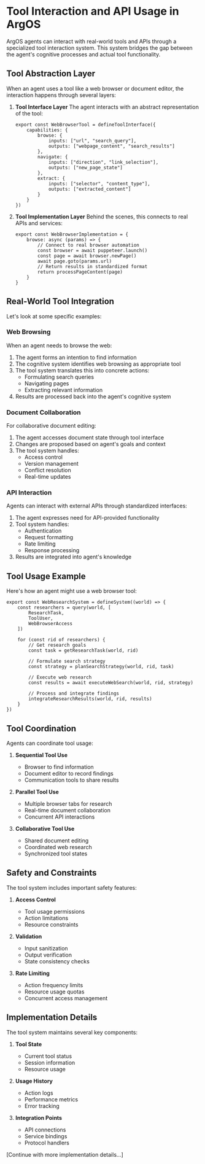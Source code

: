 # Tool Interaction and API Usage in ArgOS

ArgOS agents can interact with real-world tools and APIs through a specialized tool interaction system. This system bridges the gap between the agent's cognitive processes and actual tool functionality.

## Tool Abstraction Layer

When an agent uses a tool like a web browser or document editor, the interaction happens through several layers:

1.  **Tool Interface Layer**
    The agent interacts with an abstract representation of the tool:

        export const WebBrowserTool = defineToolInterface({
            capabilities: {
                browse: {
                    inputs: ["url", "search_query"],
                    outputs: ["webpage_content", "search_results"]
                },
                navigate: {
                    inputs: ["direction", "link_selection"],
                    outputs: ["new_page_state"]
                },
                extract: {
                    inputs: ["selector", "content_type"],
                    outputs: ["extracted_content"]
                }
            }
        })

2.  **Tool Implementation Layer**
    Behind the scenes, this connects to real APIs and services:

        export const WebBrowserImplementation = {
            browse: async (params) => {
                // Connect to real browser automation
                const browser = await puppeteer.launch()
                const page = await browser.newPage()
                await page.goto(params.url)
                // Return results in standardized format
                return processPageContent(page)
            }
        }

## Real-World Tool Integration

Let's look at some specific examples:

### Web Browsing

When an agent needs to browse the web:

1. The agent forms an intention to find information
2. The cognitive system identifies web browsing as appropriate tool
3. The tool system translates this into concrete actions:
   - Formulating search queries
   - Navigating pages
   - Extracting relevant information
4. Results are processed back into the agent's cognitive system

### Document Collaboration

For collaborative document editing:

1. The agent accesses document state through tool interface
2. Changes are proposed based on agent's goals and context
3. The tool system handles:
   - Access control
   - Version management
   - Conflict resolution
   - Real-time updates

### API Interaction

Agents can interact with external APIs through standardized interfaces:

1. The agent expresses need for API-provided functionality
2. Tool system handles:
   - Authentication
   - Request formatting
   - Rate limiting
   - Response processing
3. Results are integrated into agent's knowledge

## Tool Usage Example

Here's how an agent might use a web browser tool:

    export const WebResearchSystem = defineSystem((world) => {
        const researchers = query(world, [
            ResearchTask,
            ToolUser,
            WebBrowserAccess
        ])

        for (const rid of researchers) {
            // Get research goals
            const task = getResearchTask(world, rid)

            // Formulate search strategy
            const strategy = planSearchStrategy(world, rid, task)

            // Execute web research
            const results = await executeWebSearch(world, rid, strategy)

            // Process and integrate findings
            integrateResearchResults(world, rid, results)
        }
    })

## Tool Coordination

Agents can coordinate tool usage:

1. **Sequential Tool Use**

   - Browser to find information
   - Document editor to record findings
   - Communication tools to share results

2. **Parallel Tool Use**

   - Multiple browser tabs for research
   - Real-time document collaboration
   - Concurrent API interactions

3. **Collaborative Tool Use**
   - Shared document editing
   - Coordinated web research
   - Synchronized tool states

## Safety and Constraints

The tool system includes important safety features:

1. **Access Control**

   - Tool usage permissions
   - Action limitations
   - Resource constraints

2. **Validation**

   - Input sanitization
   - Output verification
   - State consistency checks

3. **Rate Limiting**
   - Action frequency limits
   - Resource usage quotas
   - Concurrent access management

## Implementation Details

The tool system maintains several key components:

1. **Tool State**

   - Current tool status
   - Session information
   - Resource usage

2. **Usage History**

   - Action logs
   - Performance metrics
   - Error tracking

3. **Integration Points**
   - API connections
   - Service bindings
   - Protocol handlers

[Continue with more implementation details...]
